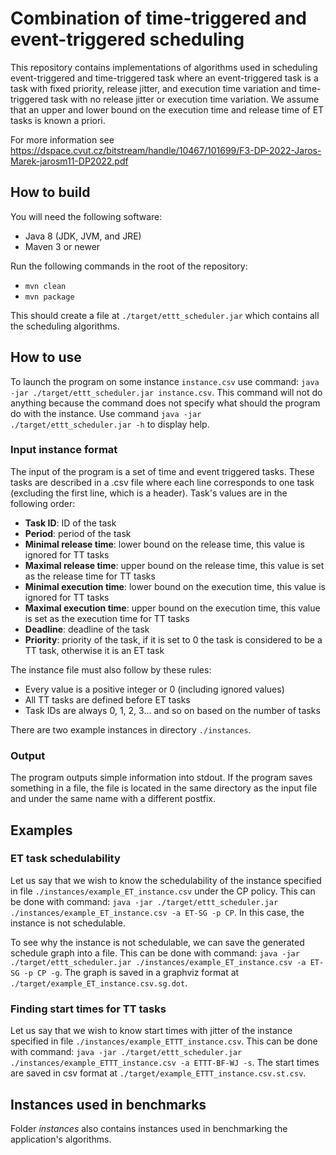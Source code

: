 # Combination of time-triggered and event-triggered scheduling

This repository contains implementations of algorithms used in scheduling event-triggered and time-triggered task
where an event-triggered task is a task with fixed priority, release jitter, and execution time variation
and time-triggered task with no release jitter or execution time variation.
We assume that an upper and lower bound on the execution time and release time of ET tasks is known a priori.

For more information see https://dspace.cvut.cz/bitstream/handle/10467/101699/F3-DP-2022-Jaros-Marek-jarosm11-DP2022.pdf

## How to build

You will need the following software:
*  Java 8 (JDK, JVM, and JRE)
*  Maven 3 or newer

Run the following commands in the root of the repository:
* `mvn clean`
* `mvn package`

This should create a file at `./target/ettt_scheduler.jar` which contains all the scheduling algorithms.

## How to use

To launch the program on some instance `instance.csv` use command: `java -jar ./target/ettt_scheduler.jar instance.csv`.
This command will not do anything because the command does not specify what should the program do with the instance.
Use command `java -jar ./target/ettt_scheduler.jar -h` to display help.

### Input instance format

The input of the program is a set of time and event triggered tasks.
These tasks are described in a .csv file where each line corresponds to one task (excluding the first line, which is a header).
Task's values are in the following order:
* **Task ID**: ID of the task
* **Period**: period of the task
* **Minimal release time**: lower bound on the release time, this value is ignored for TT tasks
* **Maximal release time**: upper bound on the release time, this value is set as the release time for TT tasks
* **Minimal execution time**: lower bound on the execution time, this value is ignored for TT tasks
* **Maximal execution time**: upper bound on the execution time, this value is set as the execution time for TT tasks
* **Deadline**: deadline of the task
* **Priority**: priority of the task, if it is set to 0 the task is considered to be a TT task, otherwise it is an ET task

The instance file must also follow by these rules:
* Every value is a positive integer or 0 (including ignored values)
* All TT tasks are defined before ET tasks
* Task IDs are always 0, 1, 2, 3... and so on based on the number of tasks 

There are two example instances in directory `./instances`.   

### Output

The program outputs simple information into stdout.
If the program saves something in a file, the file is located in the same directory as the input file and under the same name with a different postfix.

## Examples

### ET task schedulability

Let us say that we wish to know the schedulability of the instance specified in file `./instances/example_ET_instance.csv` under the CP policy.
This can be done with command: `java -jar ./target/ettt_scheduler.jar ./instances/example_ET_instance.csv -a ET-SG -p CP`.
In this case, the instance is not schedulable.

To see why the instance is not schedulable, we can save the generated schedule graph into a file.
This can be done with command: `java -jar ./target/ettt_scheduler.jar ./instances/example_ET_instance.csv -a ET-SG -p CP -g`.
The graph is saved in a graphviz format at `./target/example_ET_instance.csv.sg.dot`. 

### Finding start times for TT tasks

Let us say that we wish to know start times with jitter of the instance specified in file `./instances/example_ETTT_instance.csv`.
This can be done with command: `java -jar ./target/ettt_scheduler.jar ./instances/example_ETTT_instance.csv -a ETTT-BF-WJ -s`.
The start times are saved in csv format at `./target/example_ETTT_instance.csv.st.csv`.

## Instances used in benchmarks

Folder *instances* also contains instances used in benchmarking the application's algorithms.
